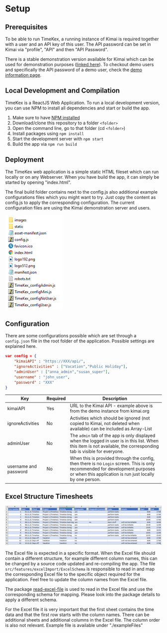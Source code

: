 # Setup

## Prerequisites

To be able to run TimeKex, a running instance of Kimai is required together with a user and an API key of this user. The API password can be set in Kimai via "profile", "API" and then "API Password".

There is a stable demonstration version available for Kimai which can be used for demonstration purposes (<a href="https://demo-stable.kimai.org/de/login" target="_blank">linked here</a>). To checkout demo users and specifically the API password of a demo user, check the <a href="https://www.kimai.org/demo/" target="_blank">demo information page</a>.

## Local Development and Compilation

TimeKex is a ReactJS Web Application. To run a local development version, you can use NPM to install all dependencies and start or build the app. 

1. Make sure to have [NPM installed](https://docs.npmjs.com/downloading-and-installing-node-js-and-npm)
2. Download/clone this repository to a folder `<folder>`
3. Open the command line, go to that folder (cd `<folder>`)
4. Install packages using `npm install`
5. Start the development server with `npm start`
6. Build the app via `npm run build`

## Deployment

The TimeKex web application is a simple static HTML fileset which can run locally or on any Webserver. When you have build the app, it can simply be started by opening "index.html".

The final build folder contains next to the config.js also additional example configurations files which you might want to try. Just copy the content as config.js to apply the corresponding configuration. The current configuration files are using the Kimai demonstration server and users.

![Folder Structure](./img/folder_structure_build.png)

## Configuration

There are some configurations possible which are set through a `config.json` file in the root folder of the application. Possible settings are explained here.

```json
var config = {
    "kimaiAPI" : "https://XXX/api/",
    "ignoreActivities" : ["Vacation","Public Holiday"],
    "adminUser" : ["anna_admin","susan_super"],    
    "username" : "john_user",
    "password" : "XXX"
}
```

Key | Required | Description
-- | -- | --
kimaiAPI | Yes | URL to the Kimai API - example above is from the demo instance from kimai.org
ignoreActivities | No | Activities which should be ignored (not copied to Kimai, not deleted when available) can be included as Array-List
adminUser | No | The `admin` tab of the app is only displayed when the logged in user is in this list. When this item is not available, the corresponding tab is visible for everyone.
username and password | No | When this is provided through the config, then there is no `Login` screen. This is only recommended for development purposes or when this application is run just locally by one person.

## Excel Structure Timesheets

![Excel Sheet Structure](./img/layout_excel_sheet.png)

The Excel file is expected in a specific format. When the Excel file should contain a different structure, for example different column names, this can be changed by a source code updated and re-compiling the app. The file `src/features/excelImport/ExcelSchema` is responsible to read in and map the corresponding Excel file to the specific object required for the application. Feel free to update the column names from the Excel file.

The package [read-excel-file](https://gitlab.com/catamphetamine/read-excel-file) is used to read in the Excel file and use the corresponding schema for mapping. Please look into the package details to apply a different schema.

For the Excel file it is very important that the first sheet contains the time data and that the first row starts with the column names. There can be additional sheets and additional columns in the Excel file. The column order is also not relevant. Example file is available under "./exampleFiles"